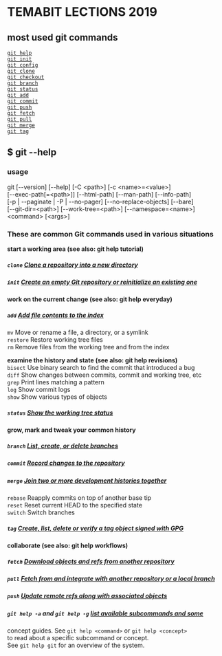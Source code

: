 # TEMABIT LECTIONS 2019

## most used git commands

[`git help`](#help)\
[`git init`](#init)\
[`git config`](#config)\
[`git clone`](#clone)\
[`git checkout`](#checkout)\
[`git branch`](#branch)\
[`git status`](#status)\
[`git add`](#add)\
[`git commit`](#commit)\
[`git push`](#push)\
[`git fetch`](#fetch)\
[`git pull`](#pull)\
[`git merge`](#merge)\
[`git tag`](#tag)

## $ git --help

### usage

git [--version] [--help] [-C \<path\>] [-c \<name\>=\<value\>] \
    [--exec-path[=\<path\>]] [--html-path] [--man-path] [--info-path] \
    [-p | --paginate | -P | --no-pager] [--no-replace-objects] [--bare] \
    [--git-dir=\<path\>] [--work-tree=\<path\>] [--namespace=\<name\>] \
    \<command\> [\<args\>]

### These are common Git commands used in various situations

**start a working area (see also: git help tutorial)**
#####   <a name='clone'>`clone`     [Clone a repository into a new directory]()
#####   <a name='init'>`init`      [Create an empty Git repository or reinitialize an existing one]()

**work on the current change (see also: git help everyday)**
#####   <a name='add'>`add`       [Add file contents to the index]()
   `mv`        Move or rename a file, a directory, or a symlink \
   `restore`   Restore working tree files \
   `rm`        Remove files from the working tree and from the index

**examine the history and state (see also: git help revisions)** \
   `bisect`    Use binary search to find the commit that introduced a bug \
   `diff`      Show changes between commits, commit and working tree, etc \
   `grep`      Print lines matching a pattern \
   `log`       Show commit logs \
   `show`      Show various types of objects
#####   <a name='status'>`status`    [Show the working tree status]()

**grow, mark and tweak your common history**
#####   <a name='branch'>`branch`    [List, create, or delete branches](https://mirrors.edge.kernel.org/pub/software/scm/git/docs/user-manual.html#manipulating-branches)
#####   <a name='commit'>`commit`    [Record changes to the repository]()
#####   <a name='merge'>`merge`     [Join two or more development histories together]()
   `rebase`    Reapply commits on top of another base tip \
   `reset`     Reset current HEAD to the specified state \
   `switch`    Switch branches
#####   <a name='tag'>`tag`       [Create, list, delete or verify a tag object signed with GPG]()

**collaborate (see also: git help workflows)**
#####   <a name='fetch'>`fetch`     [Download objects and refs from another repository]()
#####   <a name='pull'>`pull`      [Fetch from and integrate with another repository or a local branch]()
#####   <a name='push'>`push`      [Update remote refs along with associated objects]()

#####   <a name='help'>`git help -a` and `git help -g` [list available subcommands and some]()
concept guides. See `git help <command>` or `git help <concept>` \
to read about a specific subcommand or concept. \
See `git help git` for an overview of the system.